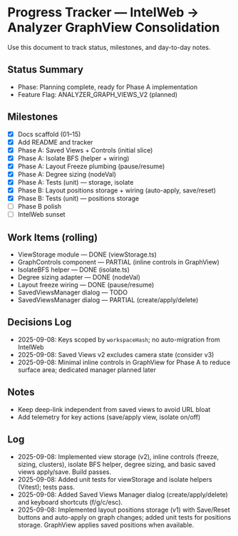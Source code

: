 # Progress Tracker — IntelWeb → Analyzer GraphView Consolidation

Use this document to track status, milestones, and day-to-day notes.

## Status Summary
- Phase: Planning complete, ready for Phase A implementation
- Feature Flag: ANALYZER_GRAPH_VIEWS_V2 (planned)

## Milestones
- [x] Docs scaffold (01–15)
- [x] Add README and tracker
- [x] Phase A: Saved Views + Controls (initial slice)
- [x] Phase A: Isolate BFS (helper + wiring)
- [x] Phase A: Layout Freeze plumbing (pause/resume)
- [x] Phase A: Degree sizing (nodeVal)
- [x] Phase A: Tests (unit) — storage, isolate
- [x] Phase B: Layout positions storage + wiring (auto-apply, save/reset)
- [x] Phase B: Tests (unit) — positions storage
- [ ] Phase B polish
- [ ] IntelWeb sunset

## Work Items (rolling)
- ViewStorage module — DONE (viewStorage.ts)
- GraphControls component — PARTIAL (inline controls in GraphView)
- IsolateBFS helper — DONE (isolate.ts)
- Degree sizing adapter — DONE (nodeVal)
- Layout freeze wiring — DONE (pause/resume)
- SavedViewsManager dialog — TODO
 - SavedViewsManager dialog — PARTIAL (create/apply/delete)

## Decisions Log
- 2025-09-08: Keys scoped by `workspaceHash`; no auto-migration from IntelWeb
- 2025-09-08: Saved Views v2 excludes camera state (consider v3)
- 2025-09-08: Minimal inline controls in GraphView for Phase A to reduce surface area; dedicated manager planned later

## Notes
- Keep deep-link independent from saved views to avoid URL bloat
- Add telemetry for key actions (save/apply view, isolate on/off)

## Log
- 2025-09-08: Implemented view storage (v2), inline controls (freeze, sizing, clusters), isolate BFS helper, degree sizing, and basic saved views apply/save. Build passes.
- 2025-09-08: Added unit tests for viewStorage and isolate helpers (Vitest); tests pass.
- 2025-09-08: Added Saved Views Manager dialog (create/apply/delete) and keyboard shortcuts (f/g/c/esc).
- 2025-09-08: Implemented layout positions storage (v1) with Save/Reset buttons and auto-apply on graph changes; added unit tests for positions storage. GraphView applies saved positions when available.
